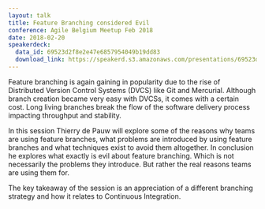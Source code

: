 ```yaml
---
layout: talk
title: Feature Branching considered Evil
conference: Agile Belgium Meetup Feb 2018
date: 2018-02-20
speakerdeck:
  data_id: 69523d2f8e2e47e6857954049b19dd83
  download_link: https://speakerd.s3.amazonaws.com/presentations/69523d2f8e2e47e6857954049b19dd83/Agile_Belgium_Meetup_201802_-_Feature_Branching_considered_Evil.pdf
---
```

Feature branching is again gaining in popularity due to the rise of Distributed Version Control Systems (DVCS) like Git and Mercurial. Although branch creation became very easy with DVCSs, it comes with a certain cost. Long living branches break the flow of the software delivery process impacting throughput and stability.

In this session Thierry de Pauw will explore some of the reasons why teams are using feature branches, what problems are introduced by using feature branches and what techniques exist to avoid them altogether.
In conclusion he explores what exactly is evil about feature branching. Which is not necessarily the problems they introduce. But rather the real reasons teams are using them for.

The key takeaway of the session is an appreciation of a different branching strategy and how it relates to Continuous Integration.

